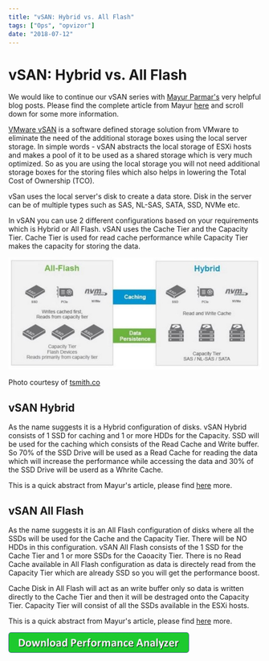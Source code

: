 ```yaml
---
title: "vSAN: Hybrid vs. All Flash"
tags: ["Ops", "opvizor"]
date: "2018-07-12"
---
```


# vSAN: Hybrid vs. All Flash

We would like to continue our vSAN series with [Mayur Parmar's](https://twitter.com/MasteringVmware) very helpful blog posts. Please find the complete article from Mayur [here](http://masteringvmware.com/vsan-hybrid-vs-all-flash/) and scroll down for some more information.

[VMware vSAN](https://www.vmware.com/products/vsan.html) is a software defined storage solution from VMware to eliminate the need of the additional storage boxes using the local server storage. In simple words - vSAN abstracts the local storage of ESXi hosts and makes a pool of it to be used as a shared storage which is very much optimized. So as you are using the local storage you will not need additional storage boxes for the storing files which also helps in lowering the Total Cost of Ownership (TCO).

vSan uses the local server's disk to create a data store. Disk in the server can be of multiple types such as SAS, NL-SAS, SATA, SSD, NVMe etc.

In vSAN you can use 2 different configurations based on your requirements which is Hybrid or All Flash. vSAN uses the Cache Tier and the Capacity Tier. Cache Tier is used for read cache performance while Capacity Tier makes the capacity for storing the data.

![vSAN](/images/blog/1-4.jpg)

Photo courtesy of [tsmith.co](http://masteringvmware.com/vsan-hybrid-vs-all-flash/)

## vSAN Hybrid

As the name suggests it is a Hybrid configuration of disks. vSAN Hybrid consists of 1 SSD for caching and 1 or more HDDs for the Capacity. SSD will be used for the caching which consists of the Read Cache and Write buffer. So 70% of the SSD Drive will be used as a Read Cache for reading the data which will increase the performance while accessing the data and 30% of the SSD Drive will be userd as a Whrite Cache.

This is a quick abstract from Mayur's article, please find [here](http://masteringvmware.com/vsan-hybrid-vs-all-flash/) more.

## vSAN All Flash

As the name suggests it is an All Flash configuration of disks where all the SSDs will be used for the Cache and the Capacity Tier. There will be NO HDDs in this configuration. vSAN All Flash consists of the 1 SSD for the Cache Tier and 1 or more SSDs for the Caoacity Tier. There is no Read Cache available in All Flash configuration as data is directely read from the Capacity Tier which are already SSD so you will get the performance boost.

Cache Disk in All Flash will act as an write buffer only so data is written directly to the Cache Tier and then it will be destraged onto the Capacity Tier. Capacity Tier will consist of all the SSDs available in the ESXi hosts.

This is a quick abstract from Mayur's article, please find [here](http://masteringvmware.com/vsan-hybrid-vs-all-flash/) more.

[![Download Performance Analyzer](/images/blog/button_download-performance-analyzer-6-360x41-2.png)](https://www.opvizor.com/)

